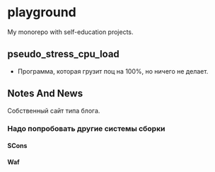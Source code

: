 # playground
My monorepo with self-education projects.
## pseudo_stress_cpu_load
- Программа, которая грузит поц на 100%, но ничего не делает.
## Notes And News
Собственный сайт типа блога.
### Надо попробовать другие системы сборки
#### SCons
#### Waf
